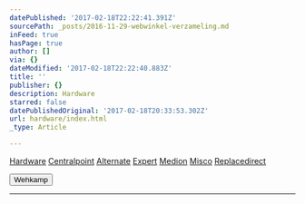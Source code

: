 ```yaml
---
datePublished: '2017-02-18T22:22:41.391Z'
sourcePath: _posts/2016-11-29-webwinkel-verzameling.md
inFeed: true
hasPage: true
author: []
via: {}
dateModified: '2017-02-18T22:22:40.883Z'
title: ''
publisher: {}
description: Hardware
starred: false
datePublishedOriginal: '2017-02-18T20:33:53.302Z'
url: hardware/index.html
_type: Article

---
```

[Hardware][0]
[Centralpoint][1]
[Alternate][2]
[Expert][3]
[Medion][4]
[Misco][5]
[Replacedirect][6]

<button data-role="cta" style="">Wehkamp</button>

---



[0]: https://thegrid.ai/nederlandse-webwinkels/software "Software"
[1]: http://www.centralpoint.nl/tracker/index.php?tt=534_680575_88325_&r=
[2]: http://www.alternate.nl/tt/?tt=904_22575_133761_Alternate&r=
[3]: http://tc.tradetracker.net/?c=5515&m=187261&a=133761&r=&u=
[4]: http://tc.tradetracker.net/?c=3452&m=893025&a=133761&r=&u=
[5]: http://tc.tradetracker.net/?c=5917&m=1001612&a=88590&r=&u=
[6]: http://www.replacedirect.nl/page/startExternal/?tt=4825_935388_133761_&r=